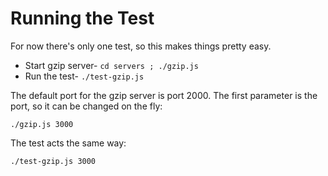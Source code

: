 Running the Test
================

For now there's only one test, so this makes things pretty easy.

* Start gzip server- `cd servers ; ./gzip.js`
* Run the test- `./test-gzip.js`

The default port for the gzip server is port 2000. The first parameter is the port, so it can be changed on the fly:

`./gzip.js 3000`

The test acts the same way:

`./test-gzip.js 3000`
